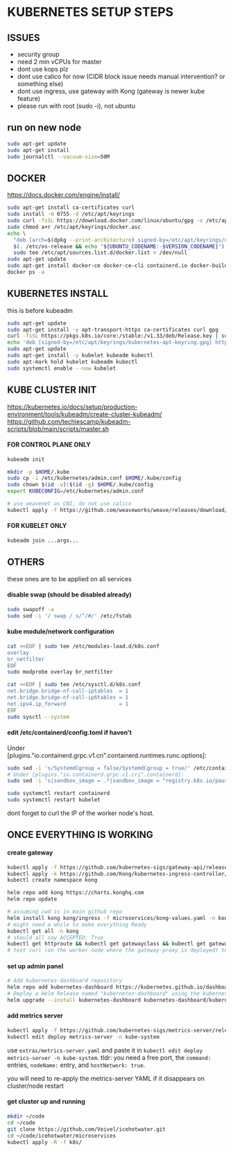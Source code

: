 # KUBERNETES SETUP STEPS

## ISSUES
- security group
- need 2 min vCPUs for master
- dont use kops plz
- dont use calico for now (CIDR block issue needs manual intervention? or something else)
- dont use ingress, use gateway with Kong (gateway is newer kube feature)
- please run with root (sudo -i), not ubuntu
<!-- https://mrmaheshrajput.medium.com/deploy-kubernetes-cluster-on-aws-ec2-instances-f3eeca9e95f1 -->

## run on new node
```sh
sudo apt-get update
sudo apt-get install
sudo journalctl --vacuum-size=50M
```

## DOCKER
https://docs.docker.com/engine/install/

```sh
sudo apt-get install ca-certificates curl
sudo install -m 0755 -d /etc/apt/keyrings
sudo curl -fsSL https://download.docker.com/linux/ubuntu/gpg -o /etc/apt/keyrings/docker.asc
sudo chmod a+r /etc/apt/keyrings/docker.asc
echo \
  "deb [arch=$(dpkg --print-architecture) signed-by=/etc/apt/keyrings/docker.asc] https://download.docker.com/linux/ubuntu \
  $(. /etc/os-release && echo "${UBUNTU_CODENAME:-$VERSION_CODENAME}") stable" | \
  sudo tee /etc/apt/sources.list.d/docker.list > /dev/null
sudo apt-get update
sudo apt-get install docker-ce docker-ce-cli containerd.io docker-buildx-plugin docker-compose-plugin
docker ps -a
```


## KUBERNETES INSTALL
this is before kubeadm

```sh
sudo apt-get update
sudo apt-get install -y apt-transport-https ca-certificates curl gpg
curl -fsSL https://pkgs.k8s.io/core:/stable:/v1.33/deb/Release.key | sudo gpg --dearmor -o /etc/apt/keyrings/kubernetes-apt-keyring.gpg
echo 'deb [signed-by=/etc/apt/keyrings/kubernetes-apt-keyring.gpg] https://pkgs.k8s.io/core:/stable:/v1.33/deb/ /' | sudo tee /etc/apt/sources.list.d/kubernetes.list
sudo apt-get update
sudo apt-get install -y kubelet kubeadm kubectl
sudo apt-mark hold kubelet kubeadm kubectl
sudo systemctl enable --now kubelet
```


## KUBE CLUSTER INIT
https://kubernetes.io/docs/setup/production-environment/tools/kubeadm/create-cluster-kubeadm/
https://github.com/techiescamp/kubeadm-scripts/blob/main/scripts/master.sh

#### FOR CONTROL PLANE ONLY
```sh
kubeadm init

mkdir -p $HOME/.kube
sudo cp -i /etc/kubernetes/admin.conf $HOME/.kube/config
sudo chown $(id -u):$(id -g) $HOME/.kube/config
export KUBECONFIG=/etc/kubernetes/admin.conf

# use weavenet as CNI, do not use calico
kubectl apply -f https://github.com/weaveworks/weave/releases/download/v2.8.1/weave-daemonset-k8s.yaml
```

#### FOR KUBELET ONLY
```sh
kubeadm join ...args...
```

## OTHERS
these ones are to be applied on all services

#### disable swap (should be disabled already)
```sh
sudo swapoff -a
sudo sed -i '/ swap / s/^/#/' /etc/fstab
```

#### kube module/network configuration
```sh
cat <<EOF | sudo tee /etc/modules-load.d/k8s.conf
overlay
br_netfilter
EOF
sudo modprobe overlay br_netfilter

cat <<EOF | sudo tee /etc/sysctl.d/k8s.conf
net.bridge.bridge-nf-call-iptables  = 1
net.bridge.bridge-nf-call-ip6tables = 1
net.ipv4.ip_forward                 = 1
EOF
sudo sysctl --system
```

#### edit /etc/containerd/config.toml if haven't
Under [plugins."io.containerd.grpc.v1.cri".containerd.runtimes.runc.options]:
```sh
sudo sed -i 's/SystemdCgroup = false/SystemdCgroup = true/' /etc/containerd/config.toml
# Under [plugins."io.containerd.grpc.v1.cri".containerd]:
sudo sed -i 's|sandbox_image = .*|sandbox_image = "registry.k8s.io/pause:3.9"|' /etc/containerd/config.toml

sudo systemctl restart containerd
sudo systemctl restart kubelet
```

dont forget to curl the IP of the worker node's host.

## ONCE EVERYTHING IS WORKING

#### create gateway
<!-- https://medium.com/@martin.hodges/using-kong-to-access-kubernetes-services-using-a-gateway-resource-with-no-cloud-provided-8a1bcd396be9 -->
<!-- https://gateway-api.sigs.k8s.io/guides/http-routing/ -->
```sh
kubectl apply -f https://github.com/kubernetes-sigs/gateway-api/releases/download/v1.3.0/standard-install.yaml
kubectl apply -k https://github.com/Kong/kubernetes-ingress-controller/config/crd
kubectl create namespace kong

helm repo add kong https://charts.konghq.com
helm repo update

# assuming cwd is in main github repo
helm install kong kong/ingress -f microservices/kong-values.yaml -n kong
# might need a while to make everything Ready
kubectl get all -n kong
# should all say ACCEPTED: True
kubectl get httproute && kubectl get gatewayclass && kubectl get gateway
# test curl (on the worker node where the gateway-proxy is deployed) to the nodePort

```

#### set up admin panel
```sh
# Add kubernetes-dashboard repository
helm repo add kubernetes-dashboard https://kubernetes.github.io/dashboard/
# Deploy a Helm Release named "kubernetes-dashboard" using the kubernetes-dashboard chart
helm upgrade --install kubernetes-dashboard kubernetes-dashboard/kubernetes-dashboard --create-namespace --namespace kubernetes-dashboard
```

#### add metrics server
```sh
kubectl apply -f https://github.com/kubernetes-sigs/metrics-server/releases/latest/download/components.yaml
kubectl edit deploy metrics-server -n kube-system
```
use `extras/metrics-server.yaml` and paste it in `kubectl edit deploy metrics-server -n kube-system`. tldr: you need a free port, the `command:` entries, `nodeName:` entry, and `hostNetwork: true`.

you will need to re-apply the metrics-server YAML if it disappears on cluster/node restart
<!-- https://kubernetes.io/docs/tasks/run-application/horizontal-pod-autoscale-walkthrough/ -->

#### get cluster up and running
```sh
mkdir ~/code
cd ~/code
git clone https://github.com/Veivel/icehotwater.git
cd ~/code/icehotwater/microservices
kubectl apply -R -f k8s/

